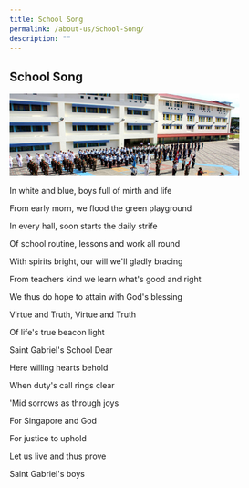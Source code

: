 ```yaml
---
title: School Song
permalink: /about-us/School-Song/
description: ""
---
```

## School Song


<img src="/images/schoolsong.jpeg" style= "width: 80%;  align = center">

<br>

In white and blue, boys full of mirth and life
	
From early morn, we flood the green playground

In every hall, soon starts the daily strife

Of school routine, lessons and work all round

With spirits bright, our will we'll gladly bracing

From teachers kind we learn what's good and right

We thus do hope to attain with God's blessing

Virtue and Truth, Virtue and Truth

Of life's true beacon light

Saint Gabriel's School Dear

Here willing hearts behold

When duty's call rings clear

'Mid sorrows as through joys

For Singapore and God

For justice to uphold

Let us live and thus prove

Saint Gabriel's boys